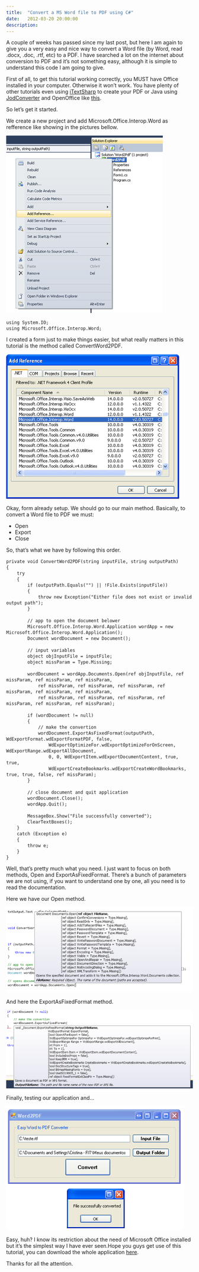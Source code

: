 ```yaml
---
title:  "Convert a MS Word file to PDF using C#"
date:   2012-03-20 20:00:00
description:
---
```


A couple of weeks has passed since my last post, but here I am again to give you a very easy and nice way to convert a Word file (by Word, read .docx, .doc, .rtf, etc) to a PDF. I have searched a lot on the internet about conversion to PDF and it’s not something easy, although it is simple to understand this code I am going to give.

First of all, to get this tutorial working correctly, you MUST have Office installed in your computer. Otherwise it won’t work. You have plenty of other tutorials even using [iTextSharp][itextsharp] to create your PDF or Java using [JodConverter][jod] and OpenOffice like [this][this].

So let’s get it started.

We create a new project and add Microsoft.Office.Interop.Word as refference like showing in the pictures bellow.

![zsh](/assets/images/word_pdf/img_1.png)

```
using System.IO;
using Microsoft.Office.Interop.Word;
```

I created a form just to make things easier, but what really matters in this tutorial is the method called ConvertWord2PDF.

![zsh](/assets/images/word_pdf/img_2.png)

Okay, form already setup. We should go to our main method. Basically, to convert a Word file to PDF we must:

* Open
* Export
* Close

So, that’s what we have by following this order.

```
private void ConvertWord2PDF(string inputFile, string outputPath)
{
    try
    {
        if (outputPath.Equals("") || !File.Exists(inputFile))
        {
            throw new Exception("Either file does not exist or invalid output path");
        }

        // app to open the document belower
        Microsoft.Office.Interop.Word.Application wordApp = new Microsoft.Office.Interop.Word.Application();
        Document wordDocument = new Document();

        // input variables
        object objInputFile = inputFile;
        object missParam = Type.Missing;                

        wordDocument = wordApp.Documents.Open(ref objInputFile, ref missParam, ref missParam, ref missParam,
            ref missParam, ref missParam, ref missParam, ref missParam, ref missParam, ref missParam,
            ref missParam, ref missParam, ref missParam, ref missParam, ref missParam, ref missParam);

        if (wordDocument != null)
        {
            // make the convertion
            wordDocument.ExportAsFixedFormat(outputPath, WdExportFormat.wdExportFormatPDF, false,
                WdExportOptimizeFor.wdExportOptimizeForOnScreen, WdExportRange.wdExportAllDocument,
                0, 0, WdExportItem.wdExportDocumentContent, true, true,
                WdExportCreateBookmarks.wdExportCreateWordBookmarks, true, true, false, ref missParam);                                                    
        }

        // close document and quit application
        wordDocument.Close();
        wordApp.Quit();

        MessageBox.Show("File successfully converted");
        ClearTextBoxes();
    }
    catch (Exception e)
    {                
        throw e;
    }
}
```

Well, that’s pretty much what you need. I just want to focus on both methods, Open and ExportAsFixedFormat. There’s a bunch of parameters we are not using, if you want to understand one by one, all you need is to read the documentation.

Here we have our Open method.

![zsh](/assets/images/word_pdf/img_3.png)

And here the ExportAsFixedFormat method.

![zsh](/assets/images/word_pdf/img_4.png)

Finally, testing our application and…

![zsh](/assets/images/word_pdf/img_5.png)

Easy, huh? I know its restriction about the need of Microsoft Office installed but it’s the simplest way I have ever seen.Hope you guys get use of this tutorial, you can download the whole application [here][app].

Thanks for all the attention.


[itextsharp]: https://sourceforge.net/projects/itextsharp/
[jod]: https://code.google.com/archive/p/jodconverter/
[this]: http://www.artofsolving.com/node/16
[app]: http://dl.dropbox.com/u/5986982/Word2Pdf.rar
